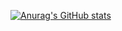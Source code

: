 [![Anurag's GitHub stats](https://github-readme-stats.vercel.app/api?username=gzlinzihong)](https://github.com/anuraghazra/github-readme-stats)
